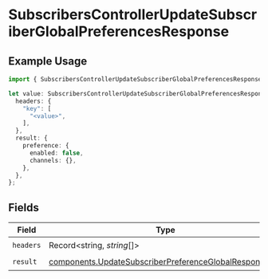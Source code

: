 # SubscribersControllerUpdateSubscriberGlobalPreferencesResponse

## Example Usage

```typescript
import { SubscribersControllerUpdateSubscriberGlobalPreferencesResponse } from "@novu/api/models/operations";

let value: SubscribersControllerUpdateSubscriberGlobalPreferencesResponse = {
  headers: {
    "key": [
      "<value>",
    ],
  },
  result: {
    preference: {
      enabled: false,
      channels: {},
    },
  },
};
```

## Fields

| Field                                                                                                                            | Type                                                                                                                             | Required                                                                                                                         | Description                                                                                                                      |
| -------------------------------------------------------------------------------------------------------------------------------- | -------------------------------------------------------------------------------------------------------------------------------- | -------------------------------------------------------------------------------------------------------------------------------- | -------------------------------------------------------------------------------------------------------------------------------- |
| `headers`                                                                                                                        | Record<string, *string*[]>                                                                                                       | :heavy_check_mark:                                                                                                               | N/A                                                                                                                              |
| `result`                                                                                                                         | [components.UpdateSubscriberPreferenceGlobalResponseDto](../../models/components/updatesubscriberpreferenceglobalresponsedto.md) | :heavy_check_mark:                                                                                                               | N/A                                                                                                                              |